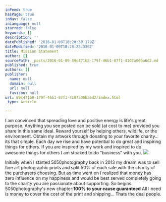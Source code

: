 ```yaml
---
inFeed: true
hasPage: true
inNav: false
inLanguage: null
starred: false
keywords: []
description: ''
datePublished: '2016-01-09T10:28:30.179Z'
dateModified: '2016-01-09T10:28:25.336Z'
title: Mission Statement
author: []
sourcePath: _posts/2016-01-09-89c471b8-179f-46b1-87f1-4107a06ba6d2.md
published: true
authors: []
publisher:
  name: null
  domain: null
  url: null
  favicon: null
url: 89c471b8-179f-46b1-87f1-4107a06ba6d2/index.html
_type: Article

---
```

I am convinced that spreading love and positive energy is life's great purpose. Anything you see posted can be sold (at cost to me) provided you share in this same ideal. Reward yourself by helping others, wildlife, or the environment. Obtain my artwork through donating to your favorite charity... its that simple. Each day we rise and have potential to do great and inspiring things for others. If you are inspired by my work and inspired to do awesome things for others I am stoaked to do "business" with you.
![](https://the-grid-user-content.s3-us-west-2.amazonaws.com/5e0230e3-4596-426a-9a70-100b230ef9de.jpg)

Initially when I started 5050photography back in 2013 my dream was to sell fine art photographic prints and split 50% of each sale with the charity of the purchasers choosing. But as time went on I realized that money has zero influence on my happiness and would be best served completely going to the charity you are passionate about supporting. So begins 5050photography's new chapter:**100% to your cause guaranteed** All I need is money to cover the cost of the print and shipping... Thats the deal people.